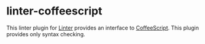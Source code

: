 # linter-coffeescript

This linter plugin for [Linter](https://github.com/AtomLinter/Linter) provides an interface to [CoffeeScript](http://coffeescript.org/). This plugin provides only syntax checking.
